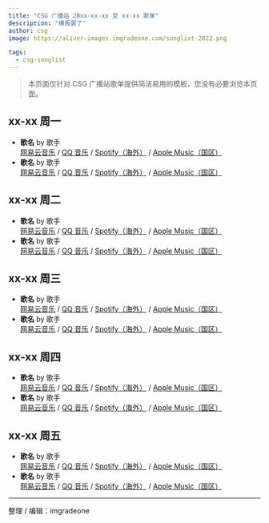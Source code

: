 ```yaml
---
title: "CSG 广播站 20xx-xx-xx 至 xx-xx 歌单"
description: "模板罢了"
author: csg
image: https://aliver-images.imgradeone.com/songlist-2022.png

tags:
  - csg-songlist
---
```


> 本页面仅针对 CSG 广播站歌单提供简洁易用的模板，您没有必要浏览本页面。

<!-- 如果周日有 -->

<!-- 
## xx-xx 周日

- **歌名** by 歌手  
  [网易云音乐]() / [QQ 音乐]()
- **歌名** by 歌手  
  [网易云音乐]() / [QQ 音乐]()

-->

<!-- 如需要 VIP 则如实标注 -->
<!-- 一般按
网易云音乐 / QQ 音乐 / Spotify（海外）/ Apple Music（国区）
的顺序，如果有必要，可以额外添加
咪咕音乐、bilibili、SoundCloud（海外）、YouTube（海外）链接
周杰伦的歌则直接 咪咕音乐 / QQ 音乐 / Spotify / Apple Music
没有版权则删除线 -->

## xx-xx 周一

- **歌名** by 歌手  
  [网易云音乐]() / [QQ 音乐]() / [Spotify（海外）]() / [Apple Music（国区）]()
- **歌名** by 歌手  
  [网易云音乐]() / [QQ 音乐]() / [Spotify（海外）]() / [Apple Music（国区）]()

## xx-xx 周二

- **歌名** by 歌手  
  [网易云音乐]() / [QQ 音乐]() / [Spotify（海外）]() / [Apple Music（国区）]()
- **歌名** by 歌手  
  [网易云音乐]() / [QQ 音乐]() / [Spotify（海外）]() / [Apple Music（国区）]()

## xx-xx 周三

- **歌名** by 歌手  
  [网易云音乐]() / [QQ 音乐]() / [Spotify（海外）]() / [Apple Music（国区）]()
- **歌名** by 歌手  
  [网易云音乐]() / [QQ 音乐]() / [Spotify（海外）]() / [Apple Music（国区）]()

## xx-xx 周四

- **歌名** by 歌手  
  [网易云音乐]() / [QQ 音乐]() / [Spotify（海外）]() / [Apple Music（国区）]()
- **歌名** by 歌手  
  [网易云音乐]() / [QQ 音乐]() / [Spotify（海外）]() / [Apple Music（国区）]()

## xx-xx 周五

- **歌名** by 歌手  
  [网易云音乐]() / [QQ 音乐]() / [Spotify（海外）]() / [Apple Music（国区）]()
- **歌名** by 歌手  
  [网易云音乐]() / [QQ 音乐]() / [Spotify（海外）]() / [Apple Music（国区）]()

---

整理 / 编辑：imgradeone
